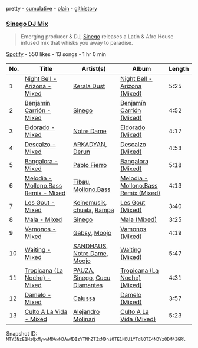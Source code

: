 pretty - [cumulative](/playlists/cumulative/37i9dQZF1DWUXtqSbiMCVM.md) - [plain](/playlists/plain/37i9dQZF1DWUXtqSbiMCVM) - [githistory](https://github.githistory.xyz/mackorone/spotify-playlist-archive/blob/main/playlists/plain/37i9dQZF1DWUXtqSbiMCVM)

### [Sinego DJ Mix](https://open.spotify.com/playlist/37i9dQZF1DWUXtqSbiMCVM)

> Emerging producer & DJ, <a href="spotify:artist:3UlAQex8nw3vquHcmY8fpb">Sinego</a> releases a Latin & Afro House infused mix that whisks you away to paradise.

[Spotify](https://open.spotify.com/user/spotify) - 550 likes - 13 songs - 1 hr 0 min

| No. | Title | Artist(s) | Album | Length |
|---|---|---|---|---|
| 1 | [Night Bell \- Arizona \- Mixed](https://open.spotify.com/track/53VcMMCj3TCnjscfpFDUip) | [Kerala Dust](https://open.spotify.com/artist/6lK8O3kyFThiTmgowQZGOH) | [Night Bell \- Arizona \(Mixed\)](https://open.spotify.com/album/5td9TwfYtrckjepXb2GdtW) | 5:25 |
| 2 | [Benjamín Carrión \- Mixed](https://open.spotify.com/track/5vsaVOVdb1ISrhsd3cW0Td) | [Sinego](https://open.spotify.com/artist/3UlAQex8nw3vquHcmY8fpb) | [Benjamín Carrión \(Mixed\)](https://open.spotify.com/album/1ypVpyEk5pkKEVGrsxiOVL) | 4:52 |
| 3 | [Eldorado \- Mixed](https://open.spotify.com/track/3LRm3mWo1gWAmwSoeCRKQy) | [Notre Dame](https://open.spotify.com/artist/6Q1Ps2F5LkdxLAM6S7KPpt) | [Eldorado \(Mixed\)](https://open.spotify.com/album/0L3IsPc513OyQ4ZaH0xcp8) | 4:17 |
| 4 | [Descalzo \- Mixed](https://open.spotify.com/track/2vOOu3t6hopqGbEarxmaws) | [ARKADYAN](https://open.spotify.com/artist/2ELBfW9Bn2xBAIvWeXeCgI), [Derun](https://open.spotify.com/artist/7DaUdudIwcfgSzFJX1VEVo) | [Descalzo \(Mixed\)](https://open.spotify.com/album/0sh6TJHkICw3IOXkf9BneI) | 4:53 |
| 5 | [Bangalora \- Mixed](https://open.spotify.com/track/1yGzbQg26jEUEnpfjsxTLR) | [Pablo Fierro](https://open.spotify.com/artist/5N7gp2n04e1TJ6MaKyvrbI) | [Bangalora \(Mixed\)](https://open.spotify.com/album/0am1GN6z1WL5mKHCMR26fK) | 5:18 |
| 6 | [Melodia \- Mollono.Bass Remix \- Mixed](https://open.spotify.com/track/02ddcnlnKW8kZfXTTPPMfQ) | [Tibau](https://open.spotify.com/artist/6wEK8OOJNasXPpp5fXn29b), [Mollono.Bass](https://open.spotify.com/artist/27j5PRcPefcI6q8as58zWF) | [Melodia \- Mollono.Bass Remix \(Mixed\)](https://open.spotify.com/album/0vfLZ5asZiDpblZsDFkQff) | 4:13 |
| 7 | [Les Gout \- Mixed](https://open.spotify.com/track/3hllE3n68Lws8XqLdxFaOV) | [Keinemusik](https://open.spotify.com/artist/26WKgv73kRHD0gEDKD1i8j), [chuala](https://open.spotify.com/artist/5k2dso94XJEWZhPMmKFznI), [Rampa](https://open.spotify.com/artist/08jywfUS0hp8XYlYs0cvz8) | [Les Gout \(Mixed\)](https://open.spotify.com/album/6hqvE2qT09R8tY8NtvyUDN) | 3:40 |
| 8 | [Mala \- Mixed](https://open.spotify.com/track/6TkM9vgb7D4UoMECYpZuDi) | [Sinego](https://open.spotify.com/artist/3UlAQex8nw3vquHcmY8fpb) | [Mala \(Mixed\)](https://open.spotify.com/album/1xnRxIrHLSpju2sSYFuFde) | 3:25 |
| 9 | [Vamonos \- Mixed](https://open.spotify.com/track/1eroPPfxLBRQDs4wy6BdJ3) | [Gabsy](https://open.spotify.com/artist/6FyP2gFlBlrXKhcLGFmwhc), [Moojo](https://open.spotify.com/artist/4bU2sBWgXJtViut3q68o5m) | [Vamonos \(Mixed\)](https://open.spotify.com/album/3uhifEpZH9m5L7Ryb2yI9k) | 4:19 |
| 10 | [Waiting \- Mixed](https://open.spotify.com/track/6I0sncQ4CmpllgWUyOLNkQ) | [SANDHAUS](https://open.spotify.com/artist/3VPDTHXbhY1NdFM3xpf2Ta), [Notre Dame](https://open.spotify.com/artist/6Q1Ps2F5LkdxLAM6S7KPpt), [Moojo](https://open.spotify.com/artist/4bU2sBWgXJtViut3q68o5m) | [Waiting \(Mixed\)](https://open.spotify.com/album/2v9bTWrv9BPK7QjpTBnwyX) | 5:47 |
| 11 | [Tropicana \(La Noche\) \- Mixed](https://open.spotify.com/track/6SRnLdrj1Z2FSnBQSdynMg) | [PAUZA](https://open.spotify.com/artist/2GZ0VsYD0N5Gb3EOIELa1N), [Sinego](https://open.spotify.com/artist/3UlAQex8nw3vquHcmY8fpb), [Cucu Diamantes](https://open.spotify.com/artist/22GbdVx7qK79foK0sRWxTz) | [Tropicana \(La Noche\) \[Mixed\]](https://open.spotify.com/album/418Y0rUDGUoG0UwJRx0F9S) | 4:31 |
| 12 | [Damelo \- Mixed](https://open.spotify.com/track/12eiq9b5wlLuH6jltMo5U2) | [Calussa](https://open.spotify.com/artist/0BlAuudg3BELkqP2nONKSW) | [Damelo \(Mixed\)](https://open.spotify.com/album/7L5Zm8yFzTpvohNmqpke8B) | 3:57 |
| 13 | [Culto A La Vida \- Mixed](https://open.spotify.com/track/4zqQ7y3enFoh6nuIKps41x) | [Alejandro Molinari](https://open.spotify.com/artist/6MVmGh11Jf6bh8FfwiLblE) | [Culto A La Vida \(Mixed\)](https://open.spotify.com/album/0XAgB7pTt58AAc4LOkmNIy) | 5:23 |

Snapshot ID: `MTY3NzE1MzQxMywwMDAwMDAwMDIzYTNhZTIxMDhiOTE1NDU1YTdlOTI4NDYzODM4ZGRl`
